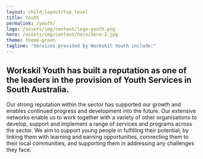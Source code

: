 ```yaml
---
layout: child_layout/top_level
title: Youth
permalink: /youth/
logo: /assets/img/content/logo-youth.png
hero: /assets/img/content/hero/hero-2.jpg
theme: theme-green
tagline: "Services provided by Workskil Youth include:"
---
```


## Workskil Youth has built a reputation as one of the leaders in the provision of Youth Services in South Australia.

<div class="spacer m-b-1"></div>

Our strong reputation within the sector has supported our growth and enables continued progress and development into the future. Our extensive networks enable us to work together with a variety of other organisations to develop, support and implement a range of services and programs across the sector. We aim to support young people in fulfilling their potential; by linking them with learning and earning opportunities, connecting them to their local communities, and supporting them in addressing any challenges they face.